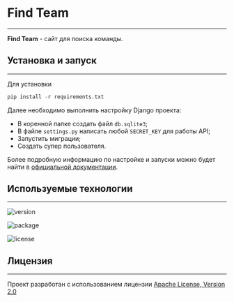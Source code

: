 # Find Team
______________
**Find Team** - сайт для поиска команды.

## Установка и запуск
______________

Для установки 
``` python
pip install -r requirements.txt
```
Далее необходимо выполнить настройку Django проекта:
- В коренной папке создать файл `db.sqlite3`;
- В файле `settings.py` написать любой `SECRET_KEY` для работы API;
- Запустить миграции;
- Создать супер пользователя.

Более подробную информацию по настройке и запуски можно будет найти в
[официальной документации](https://www.djangoproject.com/).

## Используемые технологии
______________

![version](https://img.shields.io/badge/python-3.12-blue)


![package](https://img.shields.io/badge/Django-4.2.7-red)

![license](https://img.shields.io/badge/license-Apache__License__V2.0-green)


## Лицензия
______________

Проект разработан с использованием лицензии [Apache License, Version 2.0](https://opensource.org/license/apache-2-0/)